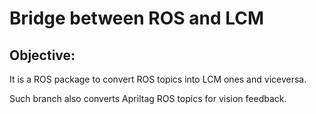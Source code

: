 # Bridge between ROS and LCM

## Objective:

It is a ROS package to convert ROS topics into LCM ones and viceversa.

Such branch also converts Apriltag ROS topics for vision feedback.

